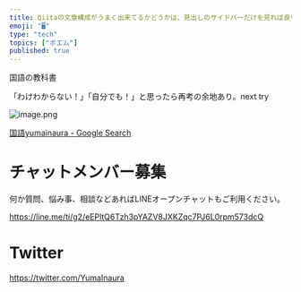 ```yaml
---
title: Qiitaの文章構成がうまく出来てるかどうかは、見出しのサイドバーだけを見れば良いかも @yumainaura
emoji: "🖥"
type: "tech"
topics: ["ポエム"]
published: true
---
```


国語の教科書

「わけわからない！」「自分でも！」と思ったら再考の余地あり。next try

![image.png](https://qiita-image-store.s3.amazonaws.com/0/89618/fb64203e-0abb-318d-20c3-3fa6f2b89d11.png)

[国語yumainaura - Google Search](https://www.google.com/search?ei=Y5ElXKDDN4q08QWv5Y6oDg&q=%E5%9B%BD%E8%AA%9Eyumainaura&oq=%E5%9B%BD%E8%AA%9Eyumainaura&gs_l=psy-ab.3...1839.3670..3758...5.0..2.270.1967.0j3j6......0....1..gws-wiz.......0i131j0i4i37j0i4i30.6BHpZRiX2W0)








<!-- Update From Qiita API -->

# チャットメンバー募集


何か質問、悩み事、相談などあればLINEオープンチャットもご利用ください。

https://line.me/ti/g2/eEPltQ6Tzh3pYAZV8JXKZqc7PJ6L0rpm573dcQ





# Twitter


https://twitter.com/YumaInaura


<!-- Update From Qiita API -->


